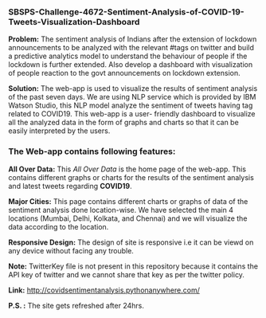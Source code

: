 ### SBSPS-Challenge-4672-Sentiment-Analysis-of-COVID-19-Tweets-Visualization-Dashboard





**Problem:**
The sentiment analysis of Indians after the extension of lockdown announcements to be analyzed with the relevant #tags on twitter and build a predictive analytics model to understand the behaviour of people if the lockdown is further extended.
Also develop a dashboard with visualization of people reaction to the govt announcements on lockdown extension.


**Solution:**
The web-app is used to visualize the results of sentiment analysis of the past seven days. We are using  NLP service which is provided by IBM Watson Studio, this NLP model analyze the sentiment of tweets having tag related to COVID19. This web-app is a user- friendly dashboard to visualize all the analyzed data in the form of graphs and charts so that it can be easily interpreted by the users. 

### The Web-app contains following features:

**All Over Data:** This _All Over Data_ is the home page of the web-app. This contains different graphs or charts for the results of the sentiment analysis and latest tweets regarding **COVID19**.


**Major Cities:**  This page contains different charts or graphs of data of the sentiment analysis done location-wise. We have selected the main 4 locations (Mumbai, Delhi, Kolkata, and Chennai) and we will visualize the data according to the location.


**Responsive Design:** The design of site is responsive i.e it can be viewd on any device without facing any trouble.


**Note:** TwitterKey file is not present in this repository because it contains the API key of twitter and we cannot share that key as per the twitter policy.

**Link:**  http://covidsentimentanalysis.pythonanywhere.com/

**P.S. :** The site gets refreshed after 24hrs.
